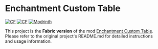 # Enchantment Custom Table

<a href="https://www.curseforge.com/minecraft/mc-mods/enchantment-custom-table"><img src="http://cf.way2muchnoise.eu/versions/1229709.svg" alt="CF"></a>
<a href="https://www.curseforge.com/minecraft/mc-mods/enchantment-custom-table"><img src="http://cf.way2muchnoise.eu/1229709.svg" alt="CF"></a>
<a href="https://modrinth.com/mod/enchantment-custom-table"><img src="https://img.shields.io/modrinth/dt/enchantment-custom-table?logo=modrinth&label=&suffix=%20&style=flat&color=242629&labelColor=5ca424&logoColor=1c1c1c" alt="Modrinth"></a>

This project is the **Fabric version** of the mod [Enchantment Custom Table](https://github.com/HatanoKawa/EnchantmentCustomTable).
Please refer to the original project's README.md for detailed instructions and usage information.